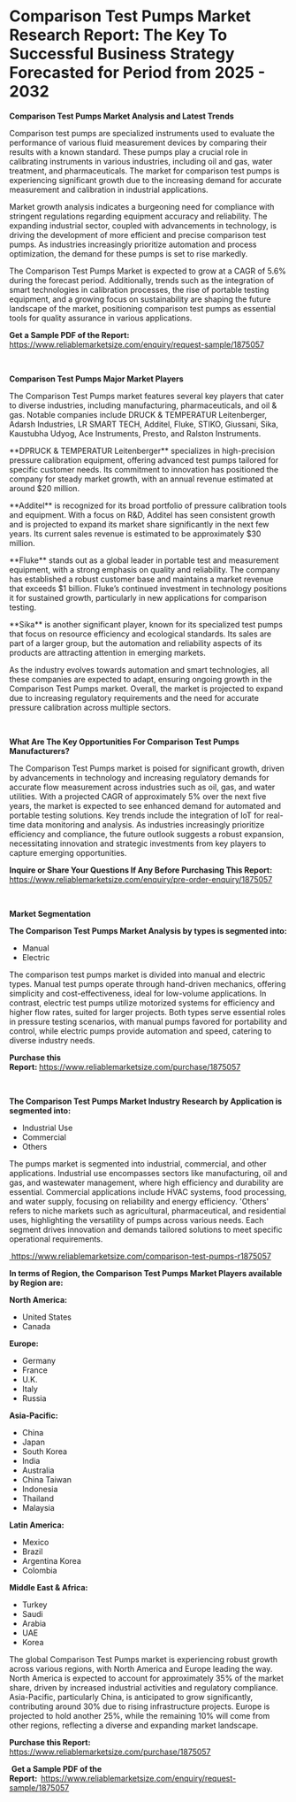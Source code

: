 <p><h1>Comparison Test Pumps Market Research Report: The Key To Successful Business Strategy Forecasted for Period from 2025 - 2032</h1></p><p><strong>Comparison Test Pumps Market Analysis and Latest Trends</strong></p>
<p><p>Comparison test pumps are specialized instruments used to evaluate the performance of various fluid measurement devices by comparing their results with a known standard. These pumps play a crucial role in calibrating instruments in various industries, including oil and gas, water treatment, and pharmaceuticals. The market for comparison test pumps is experiencing significant growth due to the increasing demand for accurate measurement and calibration in industrial applications.</p><p>Market growth analysis indicates a burgeoning need for compliance with stringent regulations regarding equipment accuracy and reliability. The expanding industrial sector, coupled with advancements in technology, is driving the development of more efficient and precise comparison test pumps. As industries increasingly prioritize automation and process optimization, the demand for these pumps is set to rise markedly.</p><p>The Comparison Test Pumps Market is expected to grow at a CAGR of 5.6% during the forecast period. Additionally, trends such as the integration of smart technologies in calibration processes, the rise of portable testing equipment, and a growing focus on sustainability are shaping the future landscape of the market, positioning comparison test pumps as essential tools for quality assurance in various applications.</p></p>
<p><strong>Get a Sample PDF of the Report:&nbsp;</strong> <a href="https://www.reliablemarketsize.com/enquiry/request-sample/1875057?utm_campaign=2468&utm_medium=2&utm_source=Github&utm_content=ia&utm_term=12042025&utm_id=comparison-test-pumps">https://www.reliablemarketsize.com/enquiry/request-sample/1875057</a></p>
<p>&nbsp;</p>
<p><strong>Comparison Test Pumps Major Market Players</strong></p>
<p><p>The Comparison Test Pumps market features several key players that cater to diverse industries, including manufacturing, pharmaceuticals, and oil & gas. Notable companies include DRUCK & TEMPERATUR Leitenberger, Adarsh Industries, LR SMART TECH, Additel, Fluke, STIKO, Giussani, Sika, Kaustubha Udyog, Ace Instruments, Presto, and Ralston Instruments. </p><p>**DPRUCK & TEMPERATUR Leitenberger** specializes in high-precision pressure calibration equipment, offering advanced test pumps tailored for specific customer needs. Its commitment to innovation has positioned the company for steady market growth, with an annual revenue estimated at around $20 million. </p><p>**Additel** is recognized for its broad portfolio of pressure calibration tools and equipment. With a focus on R&D, Additel has seen consistent growth and is projected to expand its market share significantly in the next few years. Its current sales revenue is estimated to be approximately $30 million.</p><p>**Fluke** stands out as a global leader in portable test and measurement equipment, with a strong emphasis on quality and reliability. The company has established a robust customer base and maintains a market revenue that exceeds $1 billion. Fluke’s continued investment in technology positions it for sustained growth, particularly in new applications for comparison testing.</p><p>**Sika** is another significant player, known for its specialized test pumps that focus on resource efficiency and ecological standards. Its sales are part of a larger group, but the automation and reliability aspects of its products are attracting attention in emerging markets.</p><p>As the industry evolves towards automation and smart technologies, all these companies are expected to adapt, ensuring ongoing growth in the Comparison Test Pumps market. Overall, the market is projected to expand due to increasing regulatory requirements and the need for accurate pressure calibration across multiple sectors.</p></p>
<p>&nbsp;</p>
<p><strong>What Are The Key Opportunities For Comparison Test Pumps Manufacturers?</strong></p>
<p><p>The Comparison Test Pumps market is poised for significant growth, driven by advancements in technology and increasing regulatory demands for accurate flow measurement across industries such as oil, gas, and water utilities. With a projected CAGR of approximately 5% over the next five years, the market is expected to see enhanced demand for automated and portable testing solutions. Key trends include the integration of IoT for real-time data monitoring and analysis. As industries increasingly prioritize efficiency and compliance, the future outlook suggests a robust expansion, necessitating innovation and strategic investments from key players to capture emerging opportunities.</p></p>
<p><strong>Inquire or Share Your Questions If Any Before Purchasing This Report:</strong> <a href="https://www.reliablemarketsize.com/enquiry/pre-order-enquiry/1875057?utm_campaign=2468&utm_medium=2&utm_source=Github&utm_content=ia&utm_term=12042025&utm_id=comparison-test-pumps">https://www.reliablemarketsize.com/enquiry/pre-order-enquiry/1875057</a></p>
<p>&nbsp;</p>
<p><strong>Market Segmentation</strong></p>
<p><strong>The Comparison Test Pumps Market Analysis by types is segmented into:</strong></p>
<p><ul><li>Manual</li><li>Electric</li></ul></p>
<p><p>The comparison test pumps market is divided into manual and electric types. Manual test pumps operate through hand-driven mechanics, offering simplicity and cost-effectiveness, ideal for low-volume applications. In contrast, electric test pumps utilize motorized systems for efficiency and higher flow rates, suited for larger projects. Both types serve essential roles in pressure testing scenarios, with manual pumps favored for portability and control, while electric pumps provide automation and speed, catering to diverse industry needs.</p></p>
<p><strong>Purchase this Report:&nbsp;</strong><a href="https://www.reliablemarketsize.com/purchase/1875057?utm_campaign=2468&utm_medium=2&utm_source=Github&utm_content=ia&utm_term=12042025&utm_id=comparison-test-pumps">https://www.reliablemarketsize.com/purchase/1875057</a></p>
<p>&nbsp;</p>
<p><strong>The Comparison Test Pumps Market Industry Research by Application is segmented into:</strong></p>
<p><ul><li>Industrial Use</li><li>Commercial</li><li>Others</li></ul></p>
<p><p>The pumps market is segmented into industrial, commercial, and other applications. Industrial use encompasses sectors like manufacturing, oil and gas, and wastewater management, where high efficiency and durability are essential. Commercial applications include HVAC systems, food processing, and water supply, focusing on reliability and energy efficiency. 'Others' refers to niche markets such as agricultural, pharmaceutical, and residential uses, highlighting the versatility of pumps across various needs. Each segment drives innovation and demands tailored solutions to meet specific operational requirements.</p></p>
<p><a href="https://www.reliablemarketsize.com/comparison-test-pumps-r1875057?utm_campaign=2468&utm_medium=2&utm_source=Github&utm_content=ia&utm_term=12042025&utm_id=comparison-test-pumps">&nbsp;https://www.reliablemarketsize.com/comparison-test-pumps-r1875057</a></p>
<p><strong>In terms of Region, the Comparison Test Pumps Market Players available by Region are:</strong></p>
<p>
    <p> <strong> North America: </strong>
        <ul>
            <li>United States</li>
            <li>Canada</li>
        </ul>
        </p> 
    <p> <strong> Europe: </strong>
        <ul>
            <li>Germany</li>
            <li>France</li>
            <li>U.K.</li>
            <li>Italy</li>
            <li>Russia</li>
        </ul>
        </p> 
    <p> <strong> Asia-Pacific: </strong>
        <ul>
            <li>China</li>
            <li>Japan</li>
            <li>South Korea</li>
            <li>India</li>
            <li>Australia</li>
            <li>China Taiwan</li>
            <li>Indonesia</li>
            <li>Thailand</li>
            <li>Malaysia</li>
        </ul>
        </p> 
    <p> <strong> Latin America: </strong>
        <ul>
            <li>Mexico</li>
            <li>Brazil</li>
            <li>Argentina Korea</li>
            <li>Colombia</li>
        </ul>
        </p> 
    <p> <strong> Middle East & Africa: </strong>
        <ul>
            <li>Turkey</li>
            <li>Saudi</li>
            <li>Arabia</li>
            <li>UAE</li>
            <li>Korea</li>
        </ul>
    </p>
    </p>
<p><p>The global Comparison Test Pumps market is experiencing robust growth across various regions, with North America and Europe leading the way. North America is expected to account for approximately 35% of the market share, driven by increased industrial activities and regulatory compliance. Asia-Pacific, particularly China, is anticipated to grow significantly, contributing around 30% due to rising infrastructure projects. Europe is projected to hold another 25%, while the remaining 10% will come from other regions, reflecting a diverse and expanding market landscape.</p></p>
<p><strong>Purchase this Report: </strong><a href="https://www.reliablemarketsize.com/purchase/1875057?utm_campaign=2468&utm_medium=2&utm_source=Github&utm_content=ia&utm_term=12042025&utm_id=comparison-test-pumps">https://www.reliablemarketsize.com/purchase/1875057</a></p>
<p>&nbsp;<strong>Get a Sample PDF of the Report:&nbsp;&nbsp;</strong><a href="https://www.reliablemarketsize.com/enquiry/request-sample/1875057?utm_campaign=2468&utm_medium=2&utm_source=Github&utm_content=ia&utm_term=12042025&utm_id=comparison-test-pumps">https://www.reliablemarketsize.com/enquiry/request-sample/1875057</a></p>
<p><strong></strong></p>
<p><p></p><p></p><p></p></p>